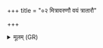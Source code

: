 +++
title = "०२ मित्रावरुणौ वयं त्रातारौ"

+++
<details><summary>मूलम् (GR)</summary>

मित्रावरुणौ वयं त्रातारौ हवामहे  
याव् इमं त्रायैते अस्माद् यक्ष्माद् अस्माद् आमयतः ।  
जुषाणौ मित्रावरुणाव् आज्यस्य त्रातारौ त्रायेतां स्वाहा ॥
</details>